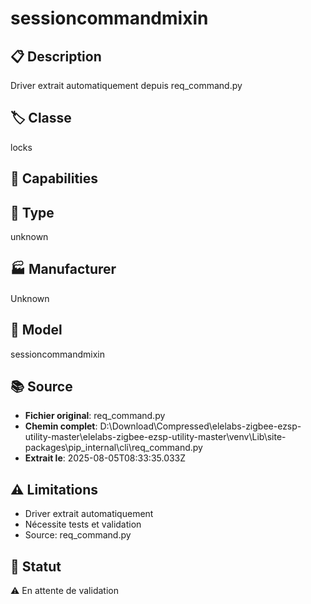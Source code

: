 # sessioncommandmixin

## 📋 Description
Driver extrait automatiquement depuis req_command.py

## 🏷️ Classe
locks

## 🔧 Capabilities


## 📡 Type
unknown

## 🏭 Manufacturer
Unknown

## 📱 Model
sessioncommandmixin

## 📚 Source
- **Fichier original**: req_command.py
- **Chemin complet**: D:\Download\Compressed\elelabs-zigbee-ezsp-utility-master\elelabs-zigbee-ezsp-utility-master\venv\Lib\site-packages\pip\_internal\cli\req_command.py
- **Extrait le**: 2025-08-05T08:33:35.033Z

## ⚠️ Limitations
- Driver extrait automatiquement
- Nécessite tests et validation
- Source: req_command.py

## 🚀 Statut
⚠️ En attente de validation
